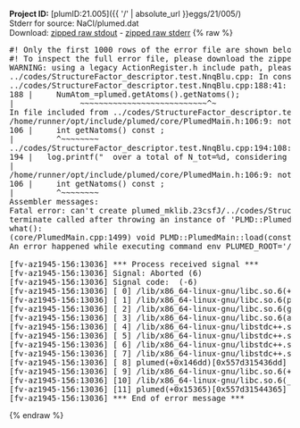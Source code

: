 **Project ID:** [plumID:21.005]({{ '/' | absolute_url }}eggs/21/005/)  
Stderr for source:  NaCl/plumed.dat   
Download: [zipped raw stdout](plumed.dat.plumed.stdout.txt.zip) - [zipped raw stderr](plumed.dat.plumed.stderr.txt.zip) 
{% raw %}
<pre>
#! Only the first 1000 rows of the error file are shown below
#! To inspect the full error file, please download the zipped raw stderr file above
WARNING: using a legacy ActionRegister.h include path, please use <<#include "core/ActionRegister.h">>
../codes/StructureFactor_descriptor.test.NnqBlu.cpp: In constructor ‘PLMD::colvar::StructureFactor_descriptor_test::StructureFactor_descriptor_test(const PLMD::ActionOptions&)’:
../codes/StructureFactor_descriptor.test.NnqBlu.cpp:188:41: warning: ‘int PLMD::PlumedMain::DeprecatedAtoms::getNatoms() const’ is deprecated [-Wdeprecated-declarations]
188 |     NumAtom_=plumed.getAtoms().getNatoms();
|              ~~~~~~~~~~~~~~~~~~~~~~~~~~~^~
In file included from ../codes/StructureFactor_descriptor.test.NnqBlu.cpp:8:
/home/runner/opt/include/plumed/core/PlumedMain.h:106:9: note: declared here
106 |     int getNatoms() const ;
|         ^~~~~~~~~
../codes/StructureFactor_descriptor.test.NnqBlu.cpp:194:108: warning: ‘int PLMD::PlumedMain::DeprecatedAtoms::getNatoms() const’ is deprecated [-Wdeprecated-declarations]
194 |   log.printf("  over a total of N_tot=%d, considering a number of atoms N=%d\n",plumed.getAtoms().getNatoms(),NumAtom_);
|                                                                                 ~~~~~~~~~~~~~~~~~~~~~~~~~~~^~
/home/runner/opt/include/plumed/core/PlumedMain.h:106:9: note: declared here
106 |     int getNatoms() const ;
|         ^~~~~~~~~
Assembler messages:
Fatal error: can't create plumed_mklib.23csfJ/../codes/StructureFactor_descriptor.test.o: No such file or directory
terminate called after throwing an instance of 'PLMD::Plumed::ExceptionError'
what():
(core/PlumedMain.cpp:1499) void PLMD::PlumedMain::load(const std::string&)
An error happened while executing command env PLUMED_ROOT='/home/runner/opt/lib/plumed' PLUMED_VERSION='2.10b' PLUMED_HTMLDIR='/home/runner/opt/share/doc/plumed' PLUMED_INCLUDEDIR='/home/runner/opt/include' PLUMED_PROGRAM_NAME='plumed' PLUMED_IS_INSTALLED='yes' "/home/runner/opt/lib/plumed"/scripts/mklib.sh -n -o ./../codes/StructureFactor_descriptor.test.2.10b.so ../codes/StructureFactor_descriptor.test.cpp

[fv-az1945-156:13036] *** Process received signal ***
[fv-az1945-156:13036] Signal: Aborted (6)
[fv-az1945-156:13036] Signal code:  (-6)
[fv-az1945-156:13036] [ 0] /lib/x86_64-linux-gnu/libc.so.6(+0x45330)[0x7fd7d9645330]
[fv-az1945-156:13036] [ 1] /lib/x86_64-linux-gnu/libc.so.6(pthread_kill+0x11c)[0x7fd7d969eb2c]
[fv-az1945-156:13036] [ 2] /lib/x86_64-linux-gnu/libc.so.6(gsignal+0x1e)[0x7fd7d964527e]
[fv-az1945-156:13036] [ 3] /lib/x86_64-linux-gnu/libc.so.6(abort+0xdf)[0x7fd7d96288ff]
[fv-az1945-156:13036] [ 4] /lib/x86_64-linux-gnu/libstdc++.so.6(+0xa5ff5)[0x7fd7d9aa5ff5]
[fv-az1945-156:13036] [ 5] /lib/x86_64-linux-gnu/libstdc++.so.6(+0xbb0da)[0x7fd7d9abb0da]
[fv-az1945-156:13036] [ 6] /lib/x86_64-linux-gnu/libstdc++.so.6(_ZSt10unexpectedv+0x0)[0x7fd7d9aa5a55]
[fv-az1945-156:13036] [ 7] /lib/x86_64-linux-gnu/libstdc++.so.6(+0xa5a6f)[0x7fd7d9aa5a6f]
[fv-az1945-156:13036] [ 8] plumed(+0x146dd)[0x557d315436dd]
[fv-az1945-156:13036] [ 9] /lib/x86_64-linux-gnu/libc.so.6(+0x2a1ca)[0x7fd7d962a1ca]
[fv-az1945-156:13036] [10] /lib/x86_64-linux-gnu/libc.so.6(__libc_start_main+0x8b)[0x7fd7d962a28b]
[fv-az1945-156:13036] [11] plumed(+0x15365)[0x557d31544365]
[fv-az1945-156:13036] *** End of error message ***
</pre>
{% endraw %}
